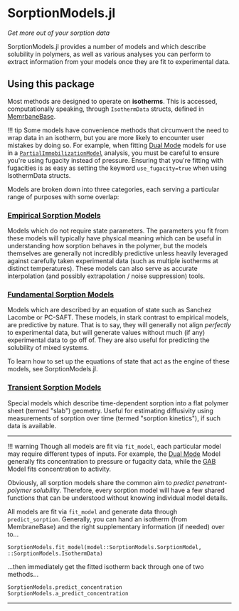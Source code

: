 # SorptionModels.jl

*Get more out of your sorption data*

SorptionModels.jl provides a number of models and which describe solubility in polymers, as well as various analyses you can perform to extract information from your models once they are fit to experimental data.


## Using this package
Most methods are designed to operate on **isotherms**. This is accessed, computationally speaking, through `IsothermData` structs, defined in [MemrbaneBase](https://boxylmer.github.io/MembraneBase.jl).

!!! tip 
    Some models have convenience methods that circumvent the need to wrap data in an isotherm, but you are more likely to encounter user mistakes by doing so. For example, when fitting [Dual Mode](@ref) models for use in a [`PartialImmobilizationModel`](@ref) analysis, you must be careful to ensure you're using fugacity instead of pressure. Ensuring that you're fitting with fugacities is as easy as setting the keyword `use_fugacity=true` when using IsothermData structs.

Models are broken down into three categories, each serving a particular range of purposes with some overlap:

### [Empirical Sorption Models](@ref)
Models which do not require state parameters. The parameters you fit from these models will typically have physical meaning which can be useful in understanding how sorption behaves in the polymer, but the models themselves are generally not incredibly predictive unless heavily leveraged against carefully taken experimental data (such as multiple isotherms at distinct temperatures). These models can also serve as accurate interpolation (and possibly extrapolation / noise suppression) tools. 


### [Fundamental Sorption Models](@ref)
Models which are described by an equation of state such as Sanchez Lacombe or PC-SAFT. These models, in stark contrast to empirical models, are predictive by nature. That is to say, they will generally not align *perfectly* to experimental data, but will generate values without much (if any) experimental data to go off of. They are also useful for predicting the solubility of mixed systems. 

To learn how to set up the equations of state that act as the engine of these models, see SorptionModels.jl.


### [Transient Sorption Models](@ref)
Special models which describe time-dependent sorption into a flat polymer sheet (termed "slab") geometry. Useful for estimating diffusivity using measurements of sorption over time (termed "sorption kinetics"), if such data is available. 

---

!!! warning
    Though all models are fit via `fit_model`, each particular model may require different types of inputs. 
    For example, the [Dual Mode](@ref) Model generally fits concentration to pressure or fugacity data, while the [GAB](@ref) Model fits concentration to activity. 

Obviously, all sorption models share the common aim to *predict penetrant-polymer solubility*. Therefore, every sorption model will have a few shared functions that can be understood without knowing individual model details.

All models are fit via `fit_model` and generate data through `predict_sorption`.
Generally, you can hand an isotherm (from MembraneBase) and the right supplementary information (if needed) over to... 
```@docs
SorptionModels.fit_model(model::SorptionModels.SorptionModel, ::SorptionModels.IsothermData)
```
...then immediately get the fitted isotherm back through one of two methods...
```@docs
SorptionModels.predict_concentration
SorptionModels.a_predict_concentration
```

---



